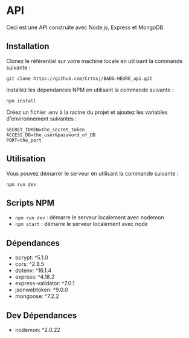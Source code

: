 # API

Ceci est une API construite avec Node.js, Express et MongoDB.

## Installation

Clonez le référentiel sur votre machine locale en utilisant la commande suivante :

```
git clone https://github.com/Crtnsj/BADG-HEURE_api.git
```

Installez les dépendances NPM en utilisant la commande suivante :

```
npm install
```

Créez un fichier .env à la racine du projet et ajoutez les variables d'environnement suivantes :

```
SECRET_TOKEN=the_secret_token
ACCESS_DB=the_user&password_of_DB
PORT=the_port
```

## Utilisation

Vous pouvez démarrer le serveur en utilisant la commande suivante :

```
npm run dev
```

## Scripts NPM

- `npm run dev` : démarre le serveur localement avec nodemon
- `npm start` : démarre le serveur localement avec node

## Dépendances

- bcrypt: ^5.1.0
- cors: ^2.8.5
- dotenv: ^16.1.4
- express: ^4.18.2
- express-validator: ^7.0.1
- jsonwebtoken: ^9.0.0
- mongoose: ^7.2.2

## Dev Dépendances

- nodemon: ^2.0.22

